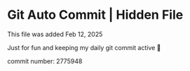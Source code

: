 # Git Auto Commit | Hidden File

This file was added Feb 12, 2025

Just for fun and keeping my daily git commit active 🤪

commit number: 2775948
